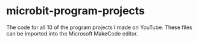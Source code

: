 # microbit-program-projects
The code for all 10 of the program projects I made on YouTube. These files can be imported into the Microsoft MakeCode editor.
